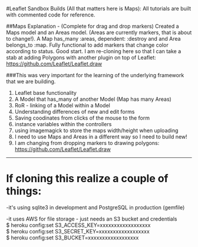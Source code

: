 #Leaflet Sandbox Builds (All that matters here is Maps):
All tutorials are built with commented code for reference.

##Maps Explanation - (Complete for drag and drop markers)
Created a Maps model and an Areas model. (Areas are currently markers, that is about to change!). 
A Map has_many :areas, dependent: :destroy and and Area belongs_to :map. Fully functional to add markers that change color according to status. Good start. 
I am re-cloning here so that I can take a stab at adding Polygons with another plugin on top of Leaflet: https://github.com/Leaflet/Leaflet.draw

###This was very important for the learning of the underlying framework that we are building.
1. Leaflet base functionality
2. A Model that has_many of another Model (Map has many Areas)
3. RoR - linking of a Model within a Model
4. Understanding differences of new and edit forms
5. Saving coodinates from clicks of the mouse to the form
6. instance variables within the controllers
7. using imagemagick to store the maps width/height when uploading
8. I need to use Maps and Areas in a different way so I need to build new! 
9. I am changing from dropping markers to drawing polygons: https://github.com/Leaflet/Leaflet.draw

---
# If cloning this realize a couple of things:

-it's using sqlite3 in development and PostgreSQL in production (gemfile)

-it uses AWS for file storage - just needs an S3 bucket and credentials<br>
$ heroku config:set S3_ACCESS_KEY=xxxxxxxxxxxxxxxxxx<br>
$ heroku config:set S3_SECRET_KEY=xxxxxxxxxxxxxxxxxx<br>
$ heroku config:set S3_BUCKET=xxxxxxxxxxxxxxxxxx